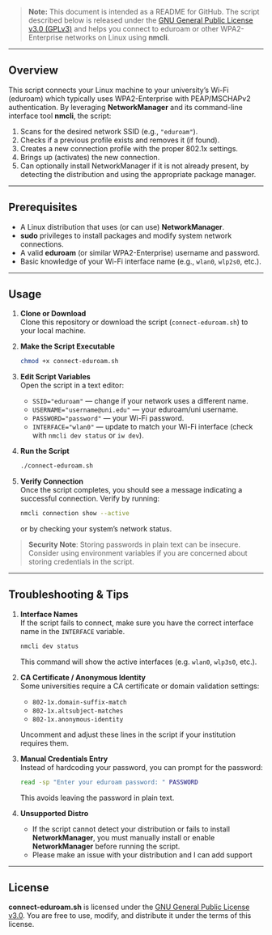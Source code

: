 > **Note:** This document is intended as a README for GitHub. The script described below is released under the [GNU General Public License v3.0 (GPLv3)](#license) and helps you connect to eduroam or other WPA2-Enterprise networks on Linux using **nmcli**.

---

## Overview

This script connects your Linux machine to your university’s Wi-Fi (eduroam) which typically uses WPA2-Enterprise with PEAP/MSCHAPv2 authentication. By leveraging **NetworkManager** and its command-line interface tool **nmcli**, the script:

1. Scans for the desired network SSID (e.g., `"eduroam"`).
2. Checks if a previous profile exists and removes it (if found).
3. Creates a new connection profile with the proper 802.1x settings.
4. Brings up (activates) the new connection.
5. Can optionally install NetworkManager if it is not already present, by detecting the distribution and using the appropriate package manager.

---

## Prerequisites

- A Linux distribution that uses (or can use) **NetworkManager**.
- **sudo** privileges to install packages and modify system network connections.
- A valid **eduroam** (or similar WPA2-Enterprise) username and password.
- Basic knowledge of your Wi-Fi interface name (e.g., `wlan0`, `wlp2s0`, etc.).

---

## Usage

1. **Clone or Download**  
   Clone this repository or download the script (`connect-eduroam.sh`) to your local machine.

2. **Make the Script Executable**  
   ```bash
   chmod +x connect-eduroam.sh
   ```

3. **Edit Script Variables**  
   Open the script in a text editor:
   - `SSID="eduroam"` — change if your network uses a different name.
   - `USERNAME="username@uni.edu"` — your eduroam/uni username.
   - `PASSWORD="password"` — your Wi-Fi password.
   - `INTERFACE="wlan0"` — update to match your Wi-Fi interface (check with `nmcli dev status` or `iw dev`).

4. **Run the Script**  
   ```bash
   ./connect-eduroam.sh
   ```

5. **Verify Connection**  
   Once the script completes, you should see a message indicating a successful connection. Verify by running:
   ```bash
   nmcli connection show --active
   ```
   or by checking your system’s network status.

> **Security Note**: Storing passwords in plain text can be insecure. Consider using environment variables if you are concerned about storing credentials in the script.
---

## Troubleshooting & Tips

1. **Interface Names**  
   If the script fails to connect, make sure you have the correct interface name in the `INTERFACE` variable.  
   ```bash
   nmcli dev status
   ```
   This command will show the active interfaces (e.g. `wlan0`, `wlp3s0`, etc.).

2. **CA Certificate / Anonymous Identity**  
   Some universities require a CA certificate or domain validation settings:
   - `802-1x.domain-suffix-match`
   - `802-1x.altsubject-matches`
   - `802-1x.anonymous-identity`

   Uncomment and adjust these lines in the script if your institution requires them.

3. **Manual Credentials Entry**  
   Instead of hardcoding your password, you can prompt for the password:
   ```bash
   read -sp "Enter your eduroam password: " PASSWORD
   ```
   This avoids leaving the password in plain text.

4. **Unsupported Distro**  
   - If the script cannot detect your distribution or fails to install **NetworkManager**, you must manually install or enable **NetworkManager** before running the script.
   - Please make an issue with your distribution and I can add support

---

## License

**connect-eduroam.sh** is licensed under the [GNU General Public License v3.0](https://www.gnu.org/licenses/gpl-3.0.html). You are free to use, modify, and distribute it under the terms of this license.
